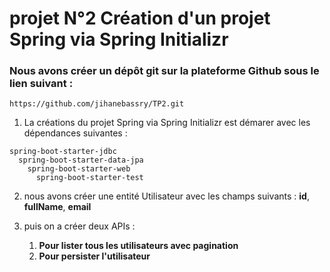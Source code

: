 # projet N°2 Création d'un projet Spring via Spring Initializr


### Nous avons créer un dépôt git sur la plateforme Github sous le lien suivant : 

```
https://github.com/jihanebassry/TP2.git
```

1. La créations du projet Spring via Spring Initializr est démarer avec les dépendances suivantes :

```
spring-boot-starter-jdbc
  spring-boot-starter-data-jpa
    spring-boot-starter-web
      spring-boot-starter-test
```

2. nous avons créer une entité Utilisateur avec les champs suivants : **id**, **fullName**, **email**
3. puis on a créer deux APIs :

   1. **Pour lister tous les utilisateurs avec pagination**
   2. **Pour persister l'utilisateur**
